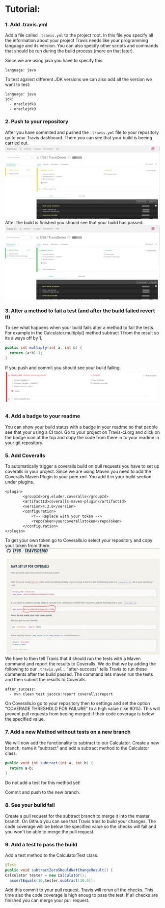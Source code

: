 # Tutorial:
### 1. Add .travis.yml 
Add a file called ```.travis.yml``` to the project root. 
In this file you specify all the information about your project Travis needs like your programming language and its version.
You can also specify other scripts and commands that should be run during the build process (more on that later).

Since we are using java you have to specify this:
```
language: java
```
To test against different JDK versions we can also add all the version we want to test:
```
language: java
jdk:
  - oraclejdk8
  - oraclejdk9
```

### 2. Push to your repository
After you have commited and pushed the ```.travis.yml``` file to your repository go to your Travis dashboard. There you can see that your build is beeing carried out.
![Build running](https://github.com/tf98/e-Portfolio-Travis-CI/blob/master/images/build_running.PNG)
After the build is finished you should see that your build has passed.
![Build successful](https://github.com/tf98/e-Portfolio-Travis-CI/blob/master/images/build_success.PNG)

### 3. Alter a method to fail a test (and after the build failed revert it)
To see what happens when your build fails alter a method to fail the tests. For example in the Calculator.multiply() method subtract 1 from the result so its always off by 1.
```java 
public int multiply(int a, int b) {
  return (a*b)-1;
}
```
If you push and commit you should see your build failing.
![Build failed](https://github.com/tf98/e-Portfolio-Travis-CI/blob/master/images/build_failed.PNG)

### 4. Add a badge to your readme
You can show your build status with a badge in your readme so that people see that your using a CI tool. Go to your project on Travis-ci.org and click on the badge icon at the top and copy the code from there in to your readme in your git repository.

### 5. Add Coveralls
To automatically trigger a coveralls build on pull requests you have to set up coveralls in your project. Since we are using Maven you need to add the Coveralls Maven Plugin to your pom.xml. You add it in your build section under plugins.
```
<plugin>
        <groupId>org.eluder.coveralls</groupId>
        <artifactId>coveralls-maven-plugin</artifactId>
        <version>4.3.0</version>
        <configuration>
            <!-- Replace with your token -->
            <repoToken>yourcoverallstoken</repoToken>
        </configuration>
</plugin>
```
To get your own token go to Coveralls.io select your repository and copy your token from there.
![Get Coveralls Token](https://github.com/tf98/e-Portfolio-Travis-CI/blob/master/images/coveralls_token.PNG)
We have to then tell Travis that it should run the tests with a Maven command and report the results to Coveralls. We do that we by adding the following to our ```.travis.yml:```. "after-success" tells Travis to run these comments after the build passed. The command lets maven run the tests and then submit the results to Coveralls.
```
after_success:
  - mvn clean test jacoco:report coveralls:report
```

On Coveralls.io go to your repository then to settings and set the option "COVERAGE THRESHOLD FOR FAILURE" to a high value (like 90%). This will prevent pull requests from beeing merged if their code coverage is below the specified value.

### 7. Add a new Method without tests on a new branch
We will now add the functionality to subtract to our Calculator. Create a new branch, name it "subtract" and add a subtract method to the Calculator class.
```java
public void int subtract(int a, int b) {
  return a-b;
}
```
Do not add a test for this method yet!

Commit and push to the new branch. 

### 8. See your build fail
Create a pull request for the subtract branch to merge it into the master branch. On Github you can see that Travis tries to build your changes. The code coverage will be below the specified value so the checks will fail and you won't be able to merge the pull request.

### 9. Add a test to pass the build
Add a test method to the CalculatorTest class.
```java
@Test
public void subtractZeroShouldNotChangeResult() {
Calculator tester = new Calculator();
  assertEquals(10,tester.subtract(10,0));
```
Add this commit to your pull request. Travis will rerun all the checks. This time also the code coverage is high enoug to pass the test.
If all checks are finished you can merge your pull request.

